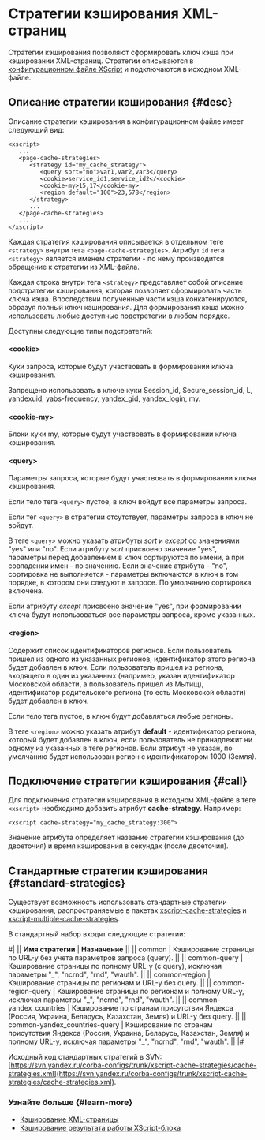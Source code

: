 # Стратегии кэширования XML-страниц

Стратегии кэширования позволяют сформировать ключ кэша при кэшировании XML-страниц. Стратегии описываются в [конфигурационном файле XScript](../appendices/config.md) и подключаются в исходном XML-файле.


## Описание стратегии кэширования {#desc}

Описание стратегии кэширования в конфигурационном файле имеет следующий вид:

```
<xscript>
   ...
   <page-cache-strategies>
      <strategy id="my_cache_strategy">
         <query sort="no">var1,var2,var3</query>
         <cookie>service_id1,service_id2</<cookie>
         <cookie-my>15,17</cookie-my>
         <region default="100">23,578</region>
      </strategy>
      ...
   </page-cache-strategies>
   ...
</xscript>
```

Каждая стратегия кэширования описывается в отдельном теге `<strategy>` внутри тега `<page-cache-strategies>`. Атрибут `id` тега `<strategy>` является именем стратегии - по нему производится обращение к стратегии из XML-файла.

Каждая строка внутри тега `<strategy>` представляет собой описание подстратегии кэширования, которая позволяет сформировать часть ключа кэша. Впоследствии полученные части кэша конкатенируются, образуя полный ключ кэширования. Для формирования кэша можно использовать любые доступные подстретегии в любом порядке.

Доступны следующие типы подстратегий:

#### **\<cookie\>**

   Куки запроса, которые будут участвовать в формировании ключа кэширования.

   Запрещено использовать в ключе куки Session_id, Secure_session_id, L, yandexuid, yabs-frequency, yandex_gid, yandex_login, my.

#### **\<cookie-my\>**

   Блоки куки my, которые будут участвовать в формировании ключа кэширования.

#### **\<query\>**

   Параметры запроса, которые будут участвовать в формировании ключа кэширования.

   Если тело тега `<query>` пустое, в ключ войдут все параметры запроса.

   Если тег `<query>` в стратегии отсутствует, параметры запроса в ключ не войдут.

   В теге `<query>` можно указать атрибуты _sort_ и _except_ со значениями "yes" или "no". Если атрибуту _sort_ присвоено значение "yes", параметры перед добавлением в ключ сортируются по имени, а при совпадении имен - по значению. Если значение атрибута - "no", сортировка не выполняется - параметры включаются в ключ в том порядке, в котором они следуют в запросе. По умолчанию сортировка включена.

   Если атрибуту _except_ присвоено значение "yes", при формировании ключа будут использоваться все параметры запроса, кроме указанных.

#### **\<region\>**

   Содержит список идентификаторов регионов. Если пользователь пришел из одного из указанных регионов, идентификатор этого региона будет добавлен в ключ. Если пользователь пришел из региона, входящего в один из указанных (например, указан идентификатор Московской области, а пользователь пришел из Мытищ), идентификатор родительского региона (то есть Московской области) будет добавлен в ключ.

   Если тело тега пустое, в ключ будут добавляться любые регионы.

   В теге `<region>` можно указать атрибут **default** - идентификатор региона, который будет добавлен в ключ, если пользователь не принадлежит ни одному из указанных в теге регионов. Если атрибут не указан, по умолчанию будет использован регион с идентификатором 1000 (Земля).


## Подключение стратегии кэширования {#call}

Для подключения стратегии кэширования в исходном XML-файле в теге `<xscript>` необходимо добавить атрибут **cache-strategy**. Например:

```
<xscript cache-strategy="my_cache_strategy:300">
```

Значение атрибута определяет название стратегии кэширования (до двоеточия) и время кэширования в секундах (после двоеточия).


## Стандартные стратегии кэширования {#standard-strategies}

Существует возможность использовать стандартные стратегии кэширования, распространяемые в пакетах [xscript-cache-strategies](packages.md#cache-strategies) и [xscript-multiple-cache-strategies](packages.md#cache-strategies-multiple).

В стандартный набор входят следующие стратегии:

#|
|| **Имя стратегии** | **Назначение** ||
|| common | Кэширование страницы по URL-у без учета параметров запроса (query). ||
|| common-query | Кэширование страницы по полному URL-у (с query), исключая параметры "\_", "ncrnd", "rnd", "wauth". ||
|| common-region | Кэширование страницы по регионам и URL-у без query. ||
|| common-region-query | Кэширование страницы по регионам и полному URL-у, исключая параметры "\_", "ncrnd", "rnd", "wauth". ||
|| common-yandex_countries | Кэширование по странам присутствия Яндекса (Россия, Украина, Беларусь, Казахстан, Земля) и URL-у без query. ||
|| common-yandex_countries-query | Кэширование по странам присутствия Яндекса (Россия, Украина, Беларусь, Казахстан, Земля) и полному URL-у, исключая параметры "\_", "ncrnd", "rnd", "wauth". ||
|#

Исходный код стандартных стратегий в SVN: [https://svn.yandex.ru/corba-configs/trunk/xscript-cache-strategies/cache-strategies.xml](https://svn.yandex.ru/corba-configs/trunk/xscript-cache-strategies/cache-strategies.xml).

### Узнайте больше {#learn-more}
* [Кэширование XML-страницы](../concepts/caching-ov.md)
* [Кэширование результата работы XScript-блока](../concepts/block-results-caching.md)
